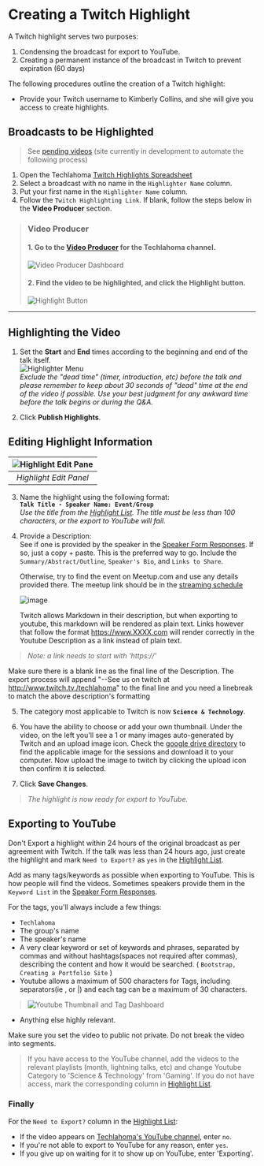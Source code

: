 # Creating a Twitch Highlight
A Twitch highlight serves two purposes: 
1. Condensing the broadcast for export to YouTube.
2. Creating a permanent instance of the broadcast in Twitch to prevent expiration (60 days)

The following procedures outline the creation of a Twitch highlight:

* Provide your Twitch username to Kimberly Collins, and she will give you access to create highlights.

## Broadcasts to be Highlighted
> See [pending videos](https://twitch-video-manager.herokuapp.com/pending) (site currently in development to automate the following process)
1. Open the Techlahoma [Twitch Highlights Spreadsheet](https://docs.google.com/spreadsheets/d/1cJqVigTtYIMWPtaYsagYzyYBV1EHO1HTTjpYIt_9Nag)
1. Select a broadcast with no name in the `Highlighter Name` column.
1. Put your first name in the `Highlighter Name` column.
1. Follow the `Twitch Highlighting Link`. If blank, follow the steps below in the **Video Producer** section.

> ### Video Producer
> #### 1. Go to the [Video Producer](https://www.twitch.tv/techlahoma/manager) for the Techlahoma channel.
> 
> ![Video Producer Dashboard](https://raw.githubusercontent.com/techlahoma/broadcasting/master/TwitchHighlighting/Dashboard.PNG)
> 
> #### 2. Find the video to be highlighted, and click the **Highlight** button.
> 
> ![Highlight Button](https://raw.githubusercontent.com/techlahoma/broadcasting/master/TwitchHighlighting/Highlight%20Button.PNG)

---

## Highlighting the Video

1. Set the **Start** and **End** times according to the beginning and end of the talk itself.  
![Highlighter Menu](https://raw.githubusercontent.com/techlahoma/broadcasting/master/TwitchHighlighting/Highlighter%20Menu.PNG)  
*Exclude the "dead time" (timer, introduction, etc) before the talk and please remember to keep about 30 seconds of "dead" time at the end of the video if possible. Use your best judgment for any awkward time before the talk begins or during the Q&A.*

2. Click **Publish Highlights**.

## Editing Highlight Information 
 
| ![Highlight Edit Pane](https://raw.githubusercontent.com/techlahoma/broadcasting/master/TwitchHighlighting/Edit%20Highlight.PNG) |
|:-:|
| *Highlight Edit Panel* |  

3. Name the highlight using the following format:  
**`Talk Title - Speaker Name: Event/Group`**  
*Use the title from the [Highlight List](https://docs.google.com/spreadsheets/d/1cJqVigTtYIMWPtaYsagYzyYBV1EHO1HTTjpYIt_9Nag). The title must be less than 100 characters, or the export to YouTube will fail.*

4. Provide a Description:   
See if one is provided by the speaker in the [Speaker Form Responses](https://docs.google.com/spreadsheets/d/10d-1TowAgA2WIqUawxwet9GRmhd2XI8zKxREzxqOuyY/). If so, just a copy + paste. This is the preferred way to go. Include the `Summary/Abstract/Outline`, `Speaker's Bio`, and `Links to Share`.  
  
   Otherwise, try to find the event on Meetup.com and use any details provided there. The meetup link should be in the [streaming schedule](https://docs.google.com/spreadsheets/d/1Ga72YMOD5V038D_4GFYggbuVF-JDu3rOPxHHPaNHu-E/edit#gid=537074142)

   ![image](https://user-images.githubusercontent.com/954596/32418141-e38ceb7e-c229-11e7-8aee-db87bc569737.png)

   Twitch allows Markdown in their description, but when exporting to youtube, this markdown will be rendered as plain text.  Links however that follow the format https://www.XXXX.com will render correctly in the Youtube Description as a link instead of plain text. 
> *Note: a link needs to start with 'https://'*
   
   Make sure there is a blank line as the final line of the Description. The export process will append "--See us on twitch at http://www.twitch.tv./techlahoma" to the final line and you need a linebreak to match the above description's formatting 
   
5. The category most applicable to Twitch is now **`Science & Technology`**.

6. You have the ability to choose or add your own thumbnail. Under the video, on the left you'll see a 1 or many images auto-generated by Twitch and an upload image icon.  Check the [google drive directory](https://drive.google.com/drive/folders/1H--fJrjfjfgno-IQGDYdmuopM65VBrBd) to find the applicable image for the sessions and download it to your computer. Now upload the image to twitch by clicking the upload icon then confirm it is selected.

7. Click **Save Changes**.

> *The highlight is now ready for export to YouTube.*

## Exporting to YouTube

Don't Export a highlight within 24 hours of the original broadcast as per agreement with Twitch. If the talk was less than 24 hours ago, just create the highlight and mark `Need to Export?` as `yes` in the [Highlight List](https://docs.google.com/spreadsheets/d/1cJqVigTtYIMWPtaYsagYzyYBV1EHO1HTTjpYIt_9Nag).

Add as many tags/keywords as possible when exporting to YouTube. This is how people will find the videos. Sometimes speakers provide them in the `Keyword List` in the [Speaker Form Responses](https://docs.google.com/spreadsheets/d/10d-1TowAgA2WIqUawxwet9GRmhd2XI8zKxREzxqOuyY/).

For the tags, you'll always include a few things:
* `Techlahoma`
* The group's name
* The speaker's name
* A very clear keyword or set of keywords and phrases, separated by commas and without hashtags(spaces not required after commas), describing the content and how it would be searched. ( `Bootstrap, Creating a Portfolio Site` )
* Youtube allows a maximum of 500 characters for Tags, including separators(ie , or |) and each tag can be a maximum of 30 characters.
> ![Youtube Thumbnail and Tag Dashboard](https://raw.githubusercontent.com/techlahoma/broadcasting/master/TwitchHighlighting/Youtube-TagList.png)
* Anything else highly relevant.

Make sure you set the video to public not private. 
Do not break the video into segments.
 
> If you have access to the YouTube channel, add the videos to the relevant playlists (month, lightning talks, etc) and change Youtube Category to 'Science & Technology' from 'Gaming'. If you do not have access, mark the corresponding column in [Highlight List](https://docs.google.com/spreadsheets/d/1cJqVigTtYIMWPtaYsagYzyYBV1EHO1HTTjpYIt_9Nag).

### Finally

For the `Need to Export?` column in the [Highlight List](https://docs.google.com/spreadsheets/d/1cJqVigTtYIMWPtaYsagYzyYBV1EHO1HTTjpYIt_9Nag):
* If the video appears on [Techlahoma's YouTube channel](https://youtube.com/techlahoma), enter `no`. 
* If you're not able to export to YouTube for any reason, enter `yes`.
* If you give up on waiting for it to show up on YouTube, enter 'Exporting'.
